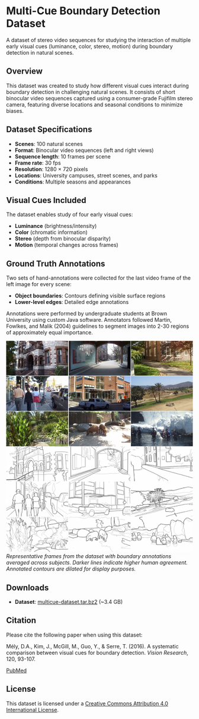# Multi-Cue Boundary Detection Dataset

A dataset of stereo video sequences for studying the interaction of multiple early visual cues (luminance, color, stereo, motion) during boundary detection in natural scenes.

## Overview

This dataset was created to study how different visual cues interact during boundary detection in challenging natural scenes. It consists of short binocular video sequences captured using a consumer-grade Fujifilm stereo camera, featuring diverse locations and seasonal conditions to minimize biases.

## Dataset Specifications

- **Scenes**: 100 natural scenes
- **Format**: Binocular video sequences (left and right views)
- **Sequence length**: 10 frames per scene
- **Frame rate**: 30 fps
- **Resolution**: 1280 × 720 pixels
- **Locations**: University campuses, street scenes, and parks
- **Conditions**: Multiple seasons and appearances

## Visual Cues Included

The dataset enables study of four early visual cues:

- **Luminance** (brightness/intensity)
- **Color** (chromatic information)
- **Stereo** (depth from binocular disparity)
- **Motion** (temporal changes across frames)

## Ground Truth Annotations

Two sets of hand-annotations were collected for the last video frame of the left image for every scene:

- **Object boundaries**: Contours defining visible surface regions
- **Lower-level edges**: Detailed edge annotations

Annotations were performed by undergraduate students at Brown University using custom Java software. Annotators followed Martin, Fowlkes, and Malik (2004) guidelines to segment images into 2-30 regions of approximately equal importance.

[![Representative frames](/images/resources/multicue/dataset_lowfi-907x1024.png)](/images/resources/multicue/dataset_lowfi.png)
*Representative frames from the dataset with boundary annotations averaged across subjects. Darker lines indicate higher human agreement. Annotated contours are dilated for display purposes.*

## Downloads

- **Dataset**: [multicue-dataset.tar.bz2](https://drive.google.com/uc?export=download&id=1OugiFy_f20hnIwaao9d05o-3buGYLsNo) (~3.4 GB)

## Citation

Please cite the following paper when using this dataset:

Mély, D.A., Kim, J., McGill, M., Guo, Y., & Serre, T. (2016). A systematic comparison between visual cues for boundary detection. *Vision Research*, 120, 93-107.

[PubMed](http://www.ncbi.nlm.nih.gov/pubmed/26748113)

## License

This dataset is licensed under a [Creative Commons Attribution 4.0 International License](https://creativecommons.org/licenses/by/4.0/).